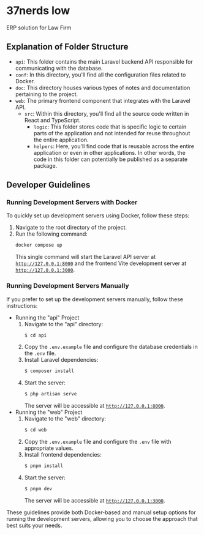 # 37nerds low

ERP solution for Law Firm

## Explanation of Folder Structure

-   `api`: This folder contains the main Laravel backend API responsible for communicating with the database.
-   `conf`: In this directory, you'll find all the configuration files related to Docker.
-   `doc`: This directory houses various types of notes and documentation pertaining to the project.
-   `web`: The primary frontend component that integrates with the Laravel API.
    -   `src`: Within this directory, you'll find all the source code written in React and TypeScript.
        -   `logic`: This folder stores code that is specific logic to certain parts of the application and not intended for reuse throughout the entire application.
        -   `helpers`: Here, you'll find code that is reusable across the entire application or even in other applications. In other words, the code in this folder can potentially be published as a separate package.

## Developer Guidelines

### Running Development Servers with Docker

To quickly set up development servers using Docker, follow these steps:

1. Navigate to the root directory of the project.
2. Run the following command:
    ```sh
    docker compose up
    ```
    This single command will start the Laravel API server at [`http://127.0.0.1:8000`](http://127.0.0.1:8000) and the frontend Vite development server at [`http://127.0.0.1:3000`](http://127.0.0.1:3000).

### Running Development Servers Manually

If you prefer to set up the development servers manually, follow these instructions:

-   Running the "api" Project
    1. Navigate to the "api" directory:
        ```sh
        $ cd api
        ```
    2. Copy the `.env.example` file and configure the database credentials in the `.env` file.
    3. Install Laravel dependencies:
        ```sh
        $ composer install
        ```
    4. Start the server:
        ```sh
        $ php artisan serve
        ```
        The server will be accessible at [`http://127.0.0.1:8000`](http://127.0.0.1:8000).
-   Running the "web" Project
    1. Navigate to the "web" directory:
        ```sh
        $ cd web
        ```
    2. Copy the `.env.example` file and configure the `.env` file with appropriate values.
    3. Install frontend dependencies:
        ```sh
        $ pnpm install
        ```
    4. Start the server:
        ```sh
        $ pnpm dev
        ```
        The server will be accessible at [`http://127.0.0.1:3000`](http://127.0.0.1:3000).

These guidelines provide both Docker-based and manual setup options for running the development servers, allowing you to choose the approach that best suits your needs.

